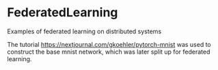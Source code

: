 # FederatedLearning
Examples of federated learning on distributed systems



The tutorial https://nextjournal.com/gkoehler/pytorch-mnist was used to construct the base mnist network, which was later split up for federated learning.